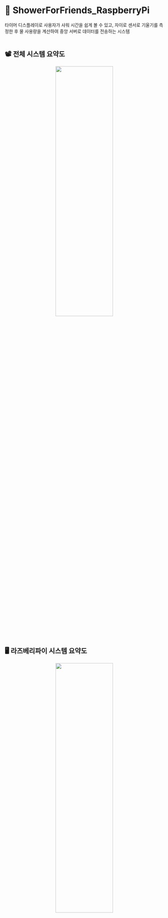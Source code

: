 # 🚿 ShowerForFriends_RaspberryPi
타이머 디스플레이로 사용자가 샤워 시간을 쉽게 볼 수 있고, 자이로 센서로 기울기를 측정한 후 물 사용량을 계산하여 중앙 서버로 데이터를 전송하는 시스템
<br/>
<br/>
## 📽️ 전체 시스템 요약도
<p align="center"><img src="https://user-images.githubusercontent.com/68148196/190562755-92c56fbc-e09d-4f61-abb3-c45cf322ce96.png"  width="60%" height="45%"/></p>
<br/><br/>

## 🖥️ 라즈베리파이 시스템 요약도
<p align="center"><img src="https://user-images.githubusercontent.com/68148196/190565443-242b0d07-9a77-4bc1-8f57-151aa6fdbfc1.png"  width="60%" height="45%"/></p>
<br/><br/>

## ⛓️ 라즈베리파이 - 중앙 서버 통신 
<p align="center"><img src="https://user-images.githubusercontent.com/68148196/190565835-6011d855-f69d-44d7-a3da-a8dd78f33797.png"  width="60%" height="40%"/></p>
<br/><br/>

## 🕹️ 구현
<p align="center"><img src="https://user-images.githubusercontent.com/68148196/190566248-22dcbb50-41db-4c28-b5f6-0f4ddd72579c.jpg" width="440" height="440"/>
<img src="https://user-images.githubusercontent.com/68148196/190566379-db08bd16-21c6-4c69-b29c-5f6a1bae37c9.jpg" width="280" height="440"/></p>
<br/><br/>


[👩‍🏫 2021 성신여자대학교 SW 경진대회 발표 자료](https://docs.google.com/presentation/d/1tlNgGfHZHpt77K5_Z1h8Gfy0xOe6TrdA/edit?usp=sharing&ouid=104402475252706033047&rtpof=true&sd=true)
<br/>


[🌩️ 중앙 서버 repository](https://github.com/ENCO-Sungshin/ShowerForFriends_AWS_Resources)
<br/>

[📱 안드로이드앱 repository](https://github.com/ENCO-Sungshin/ShowerForFriends_Android)
<br/>
